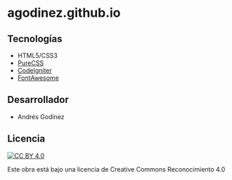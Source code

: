 agodinez.github.io
=================

## Tecnologías ##
* HTML5/CSS3
* [PureCSS](http://purecss.io/)
* [CodeIgniter](http://codeigniter.com)
* [FontAwesome](http://fortawesome.github.io/Font-Awesome/)

## Desarrollador ##
* Andrés Godínez

## Licencia ##
[![CC BY 4.0](http://i.creativecommons.org/l/by/4.0/88x31.png)](http://creativecommons.org/licenses/by/4.0/)

Este obra está bajo una licencia de Creative Commons Reconocimiento 4.0
